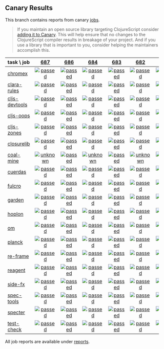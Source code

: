 ## Canary Results

This branch contains reports from canary [jobs](https://github.com/cljs-oss/canary/tree/jobs).

> If you maintain an open source library targeting ClojureScript consider [adding it to Canary](https://github.com/cljs-oss/canary/tree/master#how-to-participate). This will help ensure that no changes to the ClojureScript compiler results in breakage of your project. And if you use a library that is important to you, consider helping the maintainers accomplish this.

[//]: # (begin_overview_table)

| task \ job | <a href="reports/2018/11/24/job-000687-1.10.453-70a33f2" title="job #687 finished on 2018-11-24">687</a> | <a href="reports/2018/11/24/job-000686-1.10.454-25b8982" title="job #686 finished on 2018-11-24">686</a> | <a href="reports/2018/11/23/job-000684-1.10.454-c9656be" title="job #684 finished on 2018-11-23">684</a> | <a href="reports/2018/11/23/job-000683-1.10.448-289014c" title="job #683 finished on 2018-11-23">683</a> | <a href="reports/2018/11/22/job-000682-1.10.449-d83b1c5" title="job #682 finished on 2018-11-22">682</a> | <a href="reports/2018/11/22/job-000681-1.10.445-7d3b94d" title="job #681 finished on 2018-11-22">681</a> | <a href="reports/2018/11/21/job-000680-1.10.441-a894ea7" title="job #680 finished on 2018-11-21">680</a> | <a href="reports/2018/11/21/job-000679-1.10.440-bbed155" title="job #679 finished on 2018-11-21">679</a> | <a href="reports/2018/11/21/job-000678-1.10.440-bbed155" title="job #678 finished on 2018-11-21">678</a> | <a href="reports/2018/11/21/job-000676-1.10.439-39f47c3" title="job #676 finished on 2018-11-21">676</a> |
| :--- | :---: | :---: | :---: | :---: | :---: | :---: | :---: | :---: | :---: | :---: |
| [chromex](https://github.com/binaryage/chromex) | <a href="reports/2018/11/24/job-000687-1.10.453-70a33f2#-chromex"><img title="passed" src="http://box.binaryage.com/s-passed.svg"><a> | <a href="reports/2018/11/24/job-000686-1.10.454-25b8982#-chromex"><img title="passed" src="http://box.binaryage.com/s-passed.svg"><a> | <a href="reports/2018/11/23/job-000684-1.10.454-c9656be#-chromex"><img title="passed" src="http://box.binaryage.com/s-passed.svg"><a> | <a href="reports/2018/11/23/job-000683-1.10.448-289014c#-chromex"><img title="passed" src="http://box.binaryage.com/s-passed.svg"><a> | <a href="reports/2018/11/22/job-000682-1.10.449-d83b1c5#-chromex"><img title="passed" src="http://box.binaryage.com/s-passed.svg"><a> | <a href="reports/2018/11/22/job-000681-1.10.445-7d3b94d#-chromex"><img title="passed" src="http://box.binaryage.com/s-passed.svg"><a> | <a href="reports/2018/11/21/job-000680-1.10.441-a894ea7#-chromex"><img title="passed" src="http://box.binaryage.com/s-passed.svg"><a> | <a href="reports/2018/11/21/job-000679-1.10.440-bbed155#-chromex"><img title="failed" src="http://box.binaryage.com/s-failed.svg"><a> | <a href="reports/2018/11/21/job-000678-1.10.440-bbed155#-chromex"><img title="failed" src="http://box.binaryage.com/s-failed.svg"><a> | <a href="reports/2018/11/21/job-000676-1.10.439-39f47c3#-chromex"><img title="passed" src="http://box.binaryage.com/s-passed.svg"><a> |
| [clara-rules](https://github.com/cerner/clara-rules) | <a href="reports/2018/11/24/job-000687-1.10.453-70a33f2#-clara-rules"><img title="passed" src="http://box.binaryage.com/s-passed.svg"><a> | <a href="reports/2018/11/24/job-000686-1.10.454-25b8982#-clara-rules"><img title="passed" src="http://box.binaryage.com/s-passed.svg"><a> | <a href="reports/2018/11/23/job-000684-1.10.454-c9656be#-clara-rules"><img title="passed" src="http://box.binaryage.com/s-passed.svg"><a> | <a href="reports/2018/11/23/job-000683-1.10.448-289014c#-clara-rules"><img title="passed" src="http://box.binaryage.com/s-passed.svg"><a> | <a href="reports/2018/11/22/job-000682-1.10.449-d83b1c5#-clara-rules"><img title="passed" src="http://box.binaryage.com/s-passed.svg"><a> | <a href="reports/2018/11/22/job-000681-1.10.445-7d3b94d#-clara-rules"><img title="passed" src="http://box.binaryage.com/s-passed.svg"><a> | <a href="reports/2018/11/21/job-000680-1.10.441-a894ea7#-clara-rules"><img title="passed" src="http://box.binaryage.com/s-passed.svg"><a> | <a href="reports/2018/11/21/job-000679-1.10.440-bbed155#-clara-rules"><img title="failed" src="http://box.binaryage.com/s-failed.svg"><a> | <a href="reports/2018/11/21/job-000678-1.10.440-bbed155#-clara-rules"><img title="failed" src="http://box.binaryage.com/s-failed.svg"><a> | <a href="reports/2018/11/21/job-000676-1.10.439-39f47c3#-clara-rules"><img title="passed" src="http://box.binaryage.com/s-passed.svg"><a> |
| [cljs-devtools](https://github.com/binaryage/cljs-devtools) | <a href="reports/2018/11/24/job-000687-1.10.453-70a33f2#-cljs-devtools"><img title="passed" src="http://box.binaryage.com/s-passed.svg"><a> | <a href="reports/2018/11/24/job-000686-1.10.454-25b8982#-cljs-devtools"><img title="passed" src="http://box.binaryage.com/s-passed.svg"><a> | <a href="reports/2018/11/23/job-000684-1.10.454-c9656be#-cljs-devtools"><img title="passed" src="http://box.binaryage.com/s-passed.svg"><a> | <a href="reports/2018/11/23/job-000683-1.10.448-289014c#-cljs-devtools"><img title="passed" src="http://box.binaryage.com/s-passed.svg"><a> | <a href="reports/2018/11/22/job-000682-1.10.449-d83b1c5#-cljs-devtools"><img title="passed" src="http://box.binaryage.com/s-passed.svg"><a> | <a href="reports/2018/11/22/job-000681-1.10.445-7d3b94d#-cljs-devtools"><img title="passed" src="http://box.binaryage.com/s-passed.svg"><a> | <a href="reports/2018/11/21/job-000680-1.10.441-a894ea7#-cljs-devtools"><img title="passed" src="http://box.binaryage.com/s-passed.svg"><a> | <a href="reports/2018/11/21/job-000679-1.10.440-bbed155#-cljs-devtools"><img title="failed" src="http://box.binaryage.com/s-failed.svg"><a> | <a href="reports/2018/11/21/job-000678-1.10.440-bbed155#-cljs-devtools"><img title="failed" src="http://box.binaryage.com/s-failed.svg"><a> | <a href="reports/2018/11/21/job-000676-1.10.439-39f47c3#-cljs-devtools"><img title="passed" src="http://box.binaryage.com/s-passed.svg"><a> |
| [cljs-oops](https://github.com/binaryage/cljs-oops) | <a href="reports/2018/11/24/job-000687-1.10.453-70a33f2#-cljs-oops"><img title="passed" src="http://box.binaryage.com/s-passed.svg"><a> | <a href="reports/2018/11/24/job-000686-1.10.454-25b8982#-cljs-oops"><img title="passed" src="http://box.binaryage.com/s-passed.svg"><a> | <a href="reports/2018/11/23/job-000684-1.10.454-c9656be#-cljs-oops"><img title="passed" src="http://box.binaryage.com/s-passed.svg"><a> | <a href="reports/2018/11/23/job-000683-1.10.448-289014c#-cljs-oops"><img title="passed" src="http://box.binaryage.com/s-passed.svg"><a> | <a href="reports/2018/11/22/job-000682-1.10.449-d83b1c5#-cljs-oops"><img title="passed" src="http://box.binaryage.com/s-passed.svg"><a> | <a href="reports/2018/11/22/job-000681-1.10.445-7d3b94d#-cljs-oops"><img title="passed" src="http://box.binaryage.com/s-passed.svg"><a> | <a href="reports/2018/11/21/job-000680-1.10.441-a894ea7#-cljs-oops"><img title="passed" src="http://box.binaryage.com/s-passed.svg"><a> | <a href="reports/2018/11/21/job-000679-1.10.440-bbed155#-cljs-oops"><img title="failed" src="http://box.binaryage.com/s-failed.svg"><a> | <a href="reports/2018/11/21/job-000678-1.10.440-bbed155#-cljs-oops"><img title="failed" src="http://box.binaryage.com/s-failed.svg"><a> | <a href="reports/2018/11/21/job-000676-1.10.439-39f47c3#-cljs-oops"><img title="passed" src="http://box.binaryage.com/s-passed.svg"><a> |
| [cljs-zones](https://github.com/binaryage/cljs-zones) | <a href="reports/2018/11/24/job-000687-1.10.453-70a33f2#-cljs-zones"><img title="passed" src="http://box.binaryage.com/s-passed.svg"><a> | <a href="reports/2018/11/24/job-000686-1.10.454-25b8982#-cljs-zones"><img title="passed" src="http://box.binaryage.com/s-passed.svg"><a> | <a href="reports/2018/11/23/job-000684-1.10.454-c9656be#-cljs-zones"><img title="passed" src="http://box.binaryage.com/s-passed.svg"><a> | <a href="reports/2018/11/23/job-000683-1.10.448-289014c#-cljs-zones"><img title="passed" src="http://box.binaryage.com/s-passed.svg"><a> | <a href="reports/2018/11/22/job-000682-1.10.449-d83b1c5#-cljs-zones"><img title="passed" src="http://box.binaryage.com/s-passed.svg"><a> | <a href="reports/2018/11/22/job-000681-1.10.445-7d3b94d#-cljs-zones"><img title="passed" src="http://box.binaryage.com/s-passed.svg"><a> | <a href="reports/2018/11/21/job-000680-1.10.441-a894ea7#-cljs-zones"><img title="passed" src="http://box.binaryage.com/s-passed.svg"><a> | <a href="reports/2018/11/21/job-000679-1.10.440-bbed155#-cljs-zones"><img title="failed" src="http://box.binaryage.com/s-failed.svg"><a> | <a href="reports/2018/11/21/job-000678-1.10.440-bbed155#-cljs-zones"><img title="failed" src="http://box.binaryage.com/s-failed.svg"><a> | <a href="reports/2018/11/21/job-000676-1.10.439-39f47c3#-cljs-zones"><img title="passed" src="http://box.binaryage.com/s-passed.svg"><a> |
| [closurelib](https://github.com/mfikes/closurelib) | <a href="reports/2018/11/24/job-000687-1.10.453-70a33f2#-closurelib"><img title="passed" src="http://box.binaryage.com/s-passed.svg"><a> | <a href="reports/2018/11/24/job-000686-1.10.454-25b8982#-closurelib"><img title="passed" src="http://box.binaryage.com/s-passed.svg"><a> | <a href="reports/2018/11/23/job-000684-1.10.454-c9656be#-closurelib"><img title="passed" src="http://box.binaryage.com/s-passed.svg"><a> | <a href="reports/2018/11/23/job-000683-1.10.448-289014c#-closurelib"><img title="passed" src="http://box.binaryage.com/s-passed.svg"><a> | <a href="reports/2018/11/22/job-000682-1.10.449-d83b1c5#-closurelib"><img title="passed" src="http://box.binaryage.com/s-passed.svg"><a> | <a href="reports/2018/11/22/job-000681-1.10.445-7d3b94d#-closurelib"><img title="passed" src="http://box.binaryage.com/s-passed.svg"><a> | <a href="reports/2018/11/21/job-000680-1.10.441-a894ea7#-closurelib"><img title="passed" src="http://box.binaryage.com/s-passed.svg"><a> | <a href="reports/2018/11/21/job-000679-1.10.440-bbed155#-closurelib"><img title="passed" src="http://box.binaryage.com/s-passed.svg"><a> | <a href="reports/2018/11/21/job-000678-1.10.440-bbed155#-closurelib"><img title="unknown" src="http://box.binaryage.com/s-unknown.svg"><a> | <a href="reports/2018/11/21/job-000676-1.10.439-39f47c3#-closurelib"><img title="passed" src="http://box.binaryage.com/s-passed.svg"><a> |
| [coal-mine](https://github.com/mfikes/coal-mine) | <a href="reports/2018/11/24/job-000687-1.10.453-70a33f2#-coal-mine"><img title="unknown" src="http://box.binaryage.com/s-unknown.svg"><a> | <a href="reports/2018/11/24/job-000686-1.10.454-25b8982#-coal-mine"><img title="passed" src="http://box.binaryage.com/s-passed.svg"><a> | <a href="reports/2018/11/23/job-000684-1.10.454-c9656be#-coal-mine"><img title="unknown" src="http://box.binaryage.com/s-unknown.svg"><a> | <a href="reports/2018/11/23/job-000683-1.10.448-289014c#-coal-mine"><img title="passed" src="http://box.binaryage.com/s-passed.svg"><a> | <a href="reports/2018/11/22/job-000682-1.10.449-d83b1c5#-coal-mine"><img title="unknown" src="http://box.binaryage.com/s-unknown.svg"><a> | <a href="reports/2018/11/22/job-000681-1.10.445-7d3b94d#-coal-mine"><img title="passed" src="http://box.binaryage.com/s-passed.svg"><a> | <a href="reports/2018/11/21/job-000680-1.10.441-a894ea7#-coal-mine"><img title="unknown" src="http://box.binaryage.com/s-unknown.svg"><a> | <a href="reports/2018/11/21/job-000679-1.10.440-bbed155#-coal-mine"><img title="failed" src="http://box.binaryage.com/s-failed.svg"><a> | <a href="reports/2018/11/21/job-000678-1.10.440-bbed155#-coal-mine"><img title="unknown" src="http://box.binaryage.com/s-unknown.svg"><a> | <a href="reports/2018/11/21/job-000676-1.10.439-39f47c3#-coal-mine"><img title="passed" src="http://box.binaryage.com/s-passed.svg"><a> |
| [cuerdas](https://github.com/funcool/cuerdas) | <a href="reports/2018/11/24/job-000687-1.10.453-70a33f2#-cuerdas"><img title="passed" src="http://box.binaryage.com/s-passed.svg"><a> | <a href="reports/2018/11/24/job-000686-1.10.454-25b8982#-cuerdas"><img title="passed" src="http://box.binaryage.com/s-passed.svg"><a> | <a href="reports/2018/11/23/job-000684-1.10.454-c9656be#-cuerdas"><img title="passed" src="http://box.binaryage.com/s-passed.svg"><a> | <a href="reports/2018/11/23/job-000683-1.10.448-289014c#-cuerdas"><img title="passed" src="http://box.binaryage.com/s-passed.svg"><a> | <a href="reports/2018/11/22/job-000682-1.10.449-d83b1c5#-cuerdas"><img title="passed" src="http://box.binaryage.com/s-passed.svg"><a> | <a href="reports/2018/11/22/job-000681-1.10.445-7d3b94d#-cuerdas"><img title="passed" src="http://box.binaryage.com/s-passed.svg"><a> | <a href="reports/2018/11/21/job-000680-1.10.441-a894ea7#-cuerdas"><img title="passed" src="http://box.binaryage.com/s-passed.svg"><a> | <a href="reports/2018/11/21/job-000679-1.10.440-bbed155#-cuerdas"><img title="failed" src="http://box.binaryage.com/s-failed.svg"><a> | <a href="reports/2018/11/21/job-000678-1.10.440-bbed155#-cuerdas"><img title="failed" src="http://box.binaryage.com/s-failed.svg"><a> | <a href="reports/2018/11/21/job-000676-1.10.439-39f47c3#-cuerdas"><img title="passed" src="http://box.binaryage.com/s-passed.svg"><a> |
| [fulcro](https://github.com/fulcrologic/fulcro) | <a href="reports/2018/11/24/job-000687-1.10.453-70a33f2#-fulcro"><img title="passed" src="http://box.binaryage.com/s-passed.svg"><a> | <a href="reports/2018/11/24/job-000686-1.10.454-25b8982#-fulcro"><img title="passed" src="http://box.binaryage.com/s-passed.svg"><a> | <a href="reports/2018/11/23/job-000684-1.10.454-c9656be#-fulcro"><img title="passed" src="http://box.binaryage.com/s-passed.svg"><a> | <a href="reports/2018/11/23/job-000683-1.10.448-289014c#-fulcro"><img title="passed" src="http://box.binaryage.com/s-passed.svg"><a> | <a href="reports/2018/11/22/job-000682-1.10.449-d83b1c5#-fulcro"><img title="passed" src="http://box.binaryage.com/s-passed.svg"><a> | <a href="reports/2018/11/22/job-000681-1.10.445-7d3b94d#-fulcro"><img title="passed" src="http://box.binaryage.com/s-passed.svg"><a> | <a href="reports/2018/11/21/job-000680-1.10.441-a894ea7#-fulcro"><img title="passed" src="http://box.binaryage.com/s-passed.svg"><a> | <a href="reports/2018/11/21/job-000679-1.10.440-bbed155#-fulcro"><img title="failed" src="http://box.binaryage.com/s-failed.svg"><a> | <a href="reports/2018/11/21/job-000678-1.10.440-bbed155#-fulcro"><img title="failed" src="http://box.binaryage.com/s-failed.svg"><a> | <a href="reports/2018/11/21/job-000676-1.10.439-39f47c3#-fulcro"><img title="passed" src="http://box.binaryage.com/s-passed.svg"><a> |
| [garden](https://github.com/noprompt/garden) | <a href="reports/2018/11/24/job-000687-1.10.453-70a33f2#-garden"><img title="passed" src="http://box.binaryage.com/s-passed.svg"><a> | <a href="reports/2018/11/24/job-000686-1.10.454-25b8982#-garden"><img title="passed" src="http://box.binaryage.com/s-passed.svg"><a> | <a href="reports/2018/11/23/job-000684-1.10.454-c9656be#-garden"><img title="passed" src="http://box.binaryage.com/s-passed.svg"><a> | <a href="reports/2018/11/23/job-000683-1.10.448-289014c#-garden"><img title="passed" src="http://box.binaryage.com/s-passed.svg"><a> | <a href="reports/2018/11/22/job-000682-1.10.449-d83b1c5#-garden"><img title="passed" src="http://box.binaryage.com/s-passed.svg"><a> | <a href="reports/2018/11/22/job-000681-1.10.445-7d3b94d#-garden"><img title="passed" src="http://box.binaryage.com/s-passed.svg"><a> | <a href="reports/2018/11/21/job-000680-1.10.441-a894ea7#-garden"><img title="passed" src="http://box.binaryage.com/s-passed.svg"><a> | <a href="reports/2018/11/21/job-000679-1.10.440-bbed155#-garden"><img title="failed" src="http://box.binaryage.com/s-failed.svg"><a> | <a href="reports/2018/11/21/job-000678-1.10.440-bbed155#-garden"><img title="failed" src="http://box.binaryage.com/s-failed.svg"><a> | <a href="reports/2018/11/21/job-000676-1.10.439-39f47c3#-garden"><img title="passed" src="http://box.binaryage.com/s-passed.svg"><a> |
| [hoplon](https://github.com/hoplon/hoplon) | <a href="reports/2018/11/24/job-000687-1.10.453-70a33f2#-hoplon"><img title="passed" src="http://box.binaryage.com/s-passed.svg"><a> | <a href="reports/2018/11/24/job-000686-1.10.454-25b8982#-hoplon"><img title="passed" src="http://box.binaryage.com/s-passed.svg"><a> | <a href="reports/2018/11/23/job-000684-1.10.454-c9656be#-hoplon"><img title="passed" src="http://box.binaryage.com/s-passed.svg"><a> | <a href="reports/2018/11/23/job-000683-1.10.448-289014c#-hoplon"><img title="passed" src="http://box.binaryage.com/s-passed.svg"><a> | <a href="reports/2018/11/22/job-000682-1.10.449-d83b1c5#-hoplon"><img title="passed" src="http://box.binaryage.com/s-passed.svg"><a> | <a href="reports/2018/11/22/job-000681-1.10.445-7d3b94d#-hoplon"><img title="passed" src="http://box.binaryage.com/s-passed.svg"><a> | <a href="reports/2018/11/21/job-000680-1.10.441-a894ea7#-hoplon"><img title="passed" src="http://box.binaryage.com/s-passed.svg"><a> | <a href="reports/2018/11/21/job-000679-1.10.440-bbed155#-hoplon"><img title="failed" src="http://box.binaryage.com/s-failed.svg"><a> | <a href="reports/2018/11/21/job-000678-1.10.440-bbed155#-hoplon"><img title="failed" src="http://box.binaryage.com/s-failed.svg"><a> | <a href="reports/2018/11/21/job-000676-1.10.439-39f47c3#-hoplon"><img title="passed" src="http://box.binaryage.com/s-passed.svg"><a> |
| [om](https://github.com/omcljs/om) | <a href="reports/2018/11/24/job-000687-1.10.453-70a33f2#-om"><img title="passed" src="http://box.binaryage.com/s-passed.svg"><a> | <a href="reports/2018/11/24/job-000686-1.10.454-25b8982#-om"><img title="passed" src="http://box.binaryage.com/s-passed.svg"><a> | <a href="reports/2018/11/23/job-000684-1.10.454-c9656be#-om"><img title="passed" src="http://box.binaryage.com/s-passed.svg"><a> | <a href="reports/2018/11/23/job-000683-1.10.448-289014c#-om"><img title="passed" src="http://box.binaryage.com/s-passed.svg"><a> | <a href="reports/2018/11/22/job-000682-1.10.449-d83b1c5#-om"><img title="passed" src="http://box.binaryage.com/s-passed.svg"><a> | <a href="reports/2018/11/22/job-000681-1.10.445-7d3b94d#-om"><img title="passed" src="http://box.binaryage.com/s-passed.svg"><a> | <a href="reports/2018/11/21/job-000680-1.10.441-a894ea7#-om"><img title="passed" src="http://box.binaryage.com/s-passed.svg"><a> | <a href="reports/2018/11/21/job-000679-1.10.440-bbed155#-om"><img title="failed" src="http://box.binaryage.com/s-failed.svg"><a> | <a href="reports/2018/11/21/job-000678-1.10.440-bbed155#-om"><img title="failed" src="http://box.binaryage.com/s-failed.svg"><a> | <a href="reports/2018/11/21/job-000676-1.10.439-39f47c3#-om"><img title="passed" src="http://box.binaryage.com/s-passed.svg"><a> |
| [planck](https://github.com/planck-repl/planck) | <a href="reports/2018/11/24/job-000687-1.10.453-70a33f2#-planck"><img title="passed" src="http://box.binaryage.com/s-passed.svg"><a> | <a href="reports/2018/11/24/job-000686-1.10.454-25b8982#-planck"><img title="passed" src="http://box.binaryage.com/s-passed.svg"><a> | <a href="reports/2018/11/23/job-000684-1.10.454-c9656be#-planck"><img title="passed" src="http://box.binaryage.com/s-passed.svg"><a> | <a href="reports/2018/11/23/job-000683-1.10.448-289014c#-planck"><img title="passed" src="http://box.binaryage.com/s-passed.svg"><a> | <a href="reports/2018/11/22/job-000682-1.10.449-d83b1c5#-planck"><img title="passed" src="http://box.binaryage.com/s-passed.svg"><a> | <a href="reports/2018/11/22/job-000681-1.10.445-7d3b94d#-planck"><img title="passed" src="http://box.binaryage.com/s-passed.svg"><a> | <a href="reports/2018/11/21/job-000680-1.10.441-a894ea7#-planck"><img title="passed" src="http://box.binaryage.com/s-passed.svg"><a> | <a href="reports/2018/11/21/job-000679-1.10.440-bbed155#-planck"><img title="failed" src="http://box.binaryage.com/s-failed.svg"><a> | <a href="reports/2018/11/21/job-000678-1.10.440-bbed155#-planck"><img title="failed" src="http://box.binaryage.com/s-failed.svg"><a> | <a href="reports/2018/11/21/job-000676-1.10.439-39f47c3#-planck"><img title="passed" src="http://box.binaryage.com/s-passed.svg"><a> |
| [re-frame](https://github.com/Day8/re-frame) | <a href="reports/2018/11/24/job-000687-1.10.453-70a33f2#-re-frame"><img title="passed" src="http://box.binaryage.com/s-passed.svg"><a> | <a href="reports/2018/11/24/job-000686-1.10.454-25b8982#-re-frame"><img title="passed" src="http://box.binaryage.com/s-passed.svg"><a> | <a href="reports/2018/11/23/job-000684-1.10.454-c9656be#-re-frame"><img title="passed" src="http://box.binaryage.com/s-passed.svg"><a> | <a href="reports/2018/11/23/job-000683-1.10.448-289014c#-re-frame"><img title="passed" src="http://box.binaryage.com/s-passed.svg"><a> | <a href="reports/2018/11/22/job-000682-1.10.449-d83b1c5#-re-frame"><img title="passed" src="http://box.binaryage.com/s-passed.svg"><a> | <a href="reports/2018/11/22/job-000681-1.10.445-7d3b94d#-re-frame"><img title="passed" src="http://box.binaryage.com/s-passed.svg"><a> | <a href="reports/2018/11/21/job-000680-1.10.441-a894ea7#-re-frame"><img title="passed" src="http://box.binaryage.com/s-passed.svg"><a> | <a href="reports/2018/11/21/job-000679-1.10.440-bbed155#-re-frame"><img title="failed" src="http://box.binaryage.com/s-failed.svg"><a> | <a href="reports/2018/11/21/job-000678-1.10.440-bbed155#-re-frame"><img title="failed" src="http://box.binaryage.com/s-failed.svg"><a> | <a href="reports/2018/11/21/job-000676-1.10.439-39f47c3#-re-frame"><img title="passed" src="http://box.binaryage.com/s-passed.svg"><a> |
| [reagent](https://github.com/reagent-project/reagent) | <a href="reports/2018/11/24/job-000687-1.10.453-70a33f2#-reagent"><img title="passed" src="http://box.binaryage.com/s-passed.svg"><a> | <a href="reports/2018/11/24/job-000686-1.10.454-25b8982#-reagent"><img title="passed" src="http://box.binaryage.com/s-passed.svg"><a> | <a href="reports/2018/11/23/job-000684-1.10.454-c9656be#-reagent"><img title="passed" src="http://box.binaryage.com/s-passed.svg"><a> | <a href="reports/2018/11/23/job-000683-1.10.448-289014c#-reagent"><img title="passed" src="http://box.binaryage.com/s-passed.svg"><a> | <a href="reports/2018/11/22/job-000682-1.10.449-d83b1c5#-reagent"><img title="passed" src="http://box.binaryage.com/s-passed.svg"><a> | <a href="reports/2018/11/22/job-000681-1.10.445-7d3b94d#-reagent"><img title="passed" src="http://box.binaryage.com/s-passed.svg"><a> | <a href="reports/2018/11/21/job-000680-1.10.441-a894ea7#-reagent"><img title="passed" src="http://box.binaryage.com/s-passed.svg"><a> | <a href="reports/2018/11/21/job-000679-1.10.440-bbed155#-reagent"><img title="failed" src="http://box.binaryage.com/s-failed.svg"><a> | <a href="reports/2018/11/21/job-000678-1.10.440-bbed155#-reagent"><img title="failed" src="http://box.binaryage.com/s-failed.svg"><a> | <a href="reports/2018/11/21/job-000676-1.10.439-39f47c3#-reagent"><img title="passed" src="http://box.binaryage.com/s-passed.svg"><a> |
| [side-fx](https://github.com/cljsrn/side-fx) | <a href="reports/2018/11/24/job-000687-1.10.453-70a33f2#-side-fx"><img title="passed" src="http://box.binaryage.com/s-passed.svg"><a> | <a href="reports/2018/11/24/job-000686-1.10.454-25b8982#-side-fx"><img title="passed" src="http://box.binaryage.com/s-passed.svg"><a> | <a href="reports/2018/11/23/job-000684-1.10.454-c9656be#-side-fx"><img title="passed" src="http://box.binaryage.com/s-passed.svg"><a> | <a href="reports/2018/11/23/job-000683-1.10.448-289014c#-side-fx"><img title="passed" src="http://box.binaryage.com/s-passed.svg"><a> | <a href="reports/2018/11/22/job-000682-1.10.449-d83b1c5#-side-fx"><img title="passed" src="http://box.binaryage.com/s-passed.svg"><a> | <a href="reports/2018/11/22/job-000681-1.10.445-7d3b94d#-side-fx"><img title="passed" src="http://box.binaryage.com/s-passed.svg"><a> | <a href="reports/2018/11/21/job-000680-1.10.441-a894ea7#-side-fx"><img title="passed" src="http://box.binaryage.com/s-passed.svg"><a> | <a href="reports/2018/11/21/job-000679-1.10.440-bbed155#-side-fx"><img title="passed" src="http://box.binaryage.com/s-passed.svg"><a> | <a href="reports/2018/11/21/job-000678-1.10.440-bbed155#-side-fx"><img title="passed" src="http://box.binaryage.com/s-passed.svg"><a> | <a href="reports/2018/11/21/job-000676-1.10.439-39f47c3#-side-fx"><img title="passed" src="http://box.binaryage.com/s-passed.svg"><a> |
| [spec-tools](https://github.com/metosin/spec-tools) | <a href="reports/2018/11/24/job-000687-1.10.453-70a33f2#-spec-tools"><img title="passed" src="http://box.binaryage.com/s-passed.svg"><a> | <a href="reports/2018/11/24/job-000686-1.10.454-25b8982#-spec-tools"><img title="passed" src="http://box.binaryage.com/s-passed.svg"><a> | <a href="reports/2018/11/23/job-000684-1.10.454-c9656be#-spec-tools"><img title="passed" src="http://box.binaryage.com/s-passed.svg"><a> | <a href="reports/2018/11/23/job-000683-1.10.448-289014c#-spec-tools"><img title="passed" src="http://box.binaryage.com/s-passed.svg"><a> | <a href="reports/2018/11/22/job-000682-1.10.449-d83b1c5#-spec-tools"><img title="passed" src="http://box.binaryage.com/s-passed.svg"><a> | <a href="reports/2018/11/22/job-000681-1.10.445-7d3b94d#-spec-tools"><img title="passed" src="http://box.binaryage.com/s-passed.svg"><a> | <a href="reports/2018/11/21/job-000680-1.10.441-a894ea7#-spec-tools"><img title="passed" src="http://box.binaryage.com/s-passed.svg"><a> | <a href="reports/2018/11/21/job-000679-1.10.440-bbed155#-spec-tools"><img title="failed" src="http://box.binaryage.com/s-failed.svg"><a> | <a href="reports/2018/11/21/job-000678-1.10.440-bbed155#-spec-tools"><img title="failed" src="http://box.binaryage.com/s-failed.svg"><a> | <a href="reports/2018/11/21/job-000676-1.10.439-39f47c3#-spec-tools"><img title="passed" src="http://box.binaryage.com/s-passed.svg"><a> |
| [specter](https://github.com/nathanmarz/specter) | <a href="reports/2018/11/24/job-000687-1.10.453-70a33f2#-specter"><img title="passed" src="http://box.binaryage.com/s-passed.svg"><a> | <a href="reports/2018/11/24/job-000686-1.10.454-25b8982#-specter"><img title="passed" src="http://box.binaryage.com/s-passed.svg"><a> | <a href="reports/2018/11/23/job-000684-1.10.454-c9656be#-specter"><img title="passed" src="http://box.binaryage.com/s-passed.svg"><a> | <a href="reports/2018/11/23/job-000683-1.10.448-289014c#-specter"><img title="passed" src="http://box.binaryage.com/s-passed.svg"><a> | <a href="reports/2018/11/22/job-000682-1.10.449-d83b1c5#-specter"><img title="passed" src="http://box.binaryage.com/s-passed.svg"><a> | <a href="reports/2018/11/22/job-000681-1.10.445-7d3b94d#-specter"><img title="passed" src="http://box.binaryage.com/s-passed.svg"><a> | <a href="reports/2018/11/21/job-000680-1.10.441-a894ea7#-specter"><img title="passed" src="http://box.binaryage.com/s-passed.svg"><a> | <a href="reports/2018/11/21/job-000679-1.10.440-bbed155#-specter"><img title="failed" src="http://box.binaryage.com/s-failed.svg"><a> | <a href="reports/2018/11/21/job-000678-1.10.440-bbed155#-specter"><img title="failed" src="http://box.binaryage.com/s-failed.svg"><a> | <a href="reports/2018/11/21/job-000676-1.10.439-39f47c3#-specter"><img title="passed" src="http://box.binaryage.com/s-passed.svg"><a> |
| [test-check](https://github.com/clojure/test.check) | <a href="reports/2018/11/24/job-000687-1.10.453-70a33f2#-test-check"><img title="passed" src="http://box.binaryage.com/s-passed.svg"><a> | <a href="reports/2018/11/24/job-000686-1.10.454-25b8982#-test-check"><img title="passed" src="http://box.binaryage.com/s-passed.svg"><a> | <a href="reports/2018/11/23/job-000684-1.10.454-c9656be#-test-check"><img title="passed" src="http://box.binaryage.com/s-passed.svg"><a> | <a href="reports/2018/11/23/job-000683-1.10.448-289014c#-test-check"><img title="passed" src="http://box.binaryage.com/s-passed.svg"><a> | <a href="reports/2018/11/22/job-000682-1.10.449-d83b1c5#-test-check"><img title="passed" src="http://box.binaryage.com/s-passed.svg"><a> | <a href="reports/2018/11/22/job-000681-1.10.445-7d3b94d#-test-check"><img title="passed" src="http://box.binaryage.com/s-passed.svg"><a> | <a href="reports/2018/11/21/job-000680-1.10.441-a894ea7#-test-check"><img title="passed" src="http://box.binaryage.com/s-passed.svg"><a> | <a href="reports/2018/11/21/job-000679-1.10.440-bbed155#-test-check"><img title="failed" src="http://box.binaryage.com/s-failed.svg"><a> | <a href="reports/2018/11/21/job-000678-1.10.440-bbed155#-test-check"><img title="failed" src="http://box.binaryage.com/s-failed.svg"><a> | <a href="reports/2018/11/21/job-000676-1.10.439-39f47c3#-test-check"><img title="passed" src="http://box.binaryage.com/s-passed.svg"><a> |

[//]: # (end_overview_table)

All job reports are available under [reports](reports).
